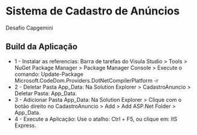 # Sistema de Cadastro de Anúncios
Desafio Capgemini
## Build da Aplicação
- 1 - Instalar as referencias:
  Barra de tarefas do Visula Studio > Tools > NuGet Package Manager > Package Manager Console > Execute o comando: Update-Package Microsoft.CodeDom.Providers.DotNetCompilerPlatform -r
- 2 - Deletar Pasta App_Data:
 Na Solution Explorer > CadastroAnuncio > Deletar Pasta: App_Data.
- 3 - Adicionar Pasta App_Data:
 Na Solution Explorer > Clique com o botão direito no CadastroAnuncio > Add > Add ASP.Net Folder > App_Data. 
- 4 - Execute a Aplicação:
  Use o atalho: Ctrl + F5, ou clique em: IIS Express.
 
  
  
  
